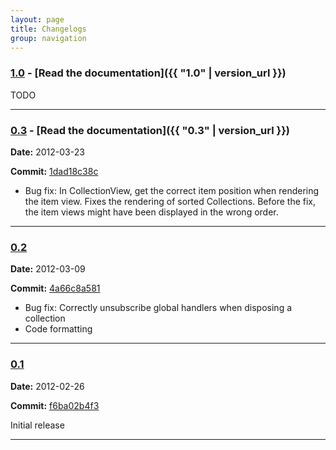 ```yaml
---
layout: page
title: Changelogs
group: navigation
---
```



### [1.0](https://github.com/chaplinjs/chaplin/tree/1.0) - [Read the documentation]({{ "1.0" | version_url }})

TODO

----------------------------------

### [0.3](https://github.com/chaplinjs/chaplin/tree/0.3) - [Read the documentation]({{ "0.3" | version_url }})

**Date:** 2012-03-23

**Commit:** [1dad18c38c](https://github.com/chaplinjs/chaplin/commit/1dad18c38c)

- Bug fix: In CollectionView, get the correct item position when rendering
  the item view. Fixes the rendering of sorted Collections. Before the fix,
  the item views might have been displayed in the wrong order.

----------------------------------

### [0.2](https://github.com/chaplinjs/chaplin/tree/0.2)

**Date:** 2012-03-09

**Commit:** [4a66c8a581](https://github.com/chaplinjs/chaplin/commit/4a66c8a581)

- Bug fix: Correctly unsubscribe global handlers when disposing a collection
- Code formatting

----------------------------------

### [0.1](https://github.com/chaplinjs/chaplin/tree/0.1)

**Date:** 2012-02-26

**Commit:** [f6ba02b4f3](https://github.com/chaplinjs/chaplin/commit/f6ba02b4f3)

Initial release

----------------------------------
